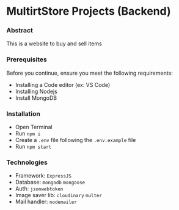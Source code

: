 # MultirtStore Projects (Backend)

### Abstract
This is a website to buy and sell items

### Prerequisites
Before you continue, ensure you meet the following requirements:
- Installing a Code editor (ex: VS Code)
- Installing Nodejs
- Install MongoDB

### Installation 
- Open Terminal
- Run `npm i`
- Create a `.env` file following the `.env.example` file
- Run `npm start`

### Technologies
- Framework: `ExpressJS`
- Database: `mongodb` `mongoose`
- Auth: `jsonwebtoken`
- Image saver lib: `cloudinary` `multer`
- Mail handler: `nodemailer`
